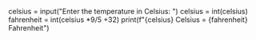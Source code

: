 celsius = input("Enter the temperature in Celsius: ")
celsius = int(celsius)
fahrenheit = int(celsius *9/5 +32)
print(f"{celsius} Celsius = {fahrenheit} Fahrenheit")